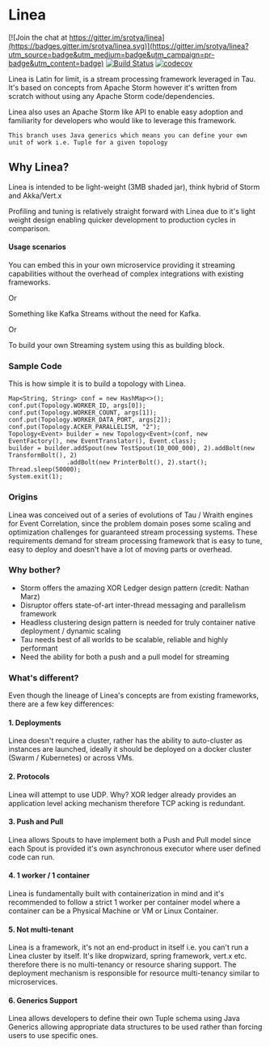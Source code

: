 # Linea

[![Join the chat at https://gitter.im/srotya/linea](https://badges.gitter.im/srotya/linea.svg)](https://gitter.im/srotya/linea?utm_source=badge&utm_medium=badge&utm_campaign=pr-badge&utm_content=badge)
[![Build Status](https://travis-ci.org/srotya/linea.svg?branch=master)](https://travis-ci.org/srotya/linea)
[![codecov](https://codecov.io/gh/srotya/linea/branch/master/graph/badge.svg)](https://codecov.io/gh/srotya/linea)

Linea is Latin for limit, is a stream processing framework leveraged in Tau. It's based on concepts from Apache Storm however it's written from scratch without using any Apache Storm code/dependencies.

Linea also uses an Apache Storm like API to enable easy adoption and familiarity for developers who would like to leverage this framework.

```This branch uses Java generics which means you can define your own unit of work i.e. Tuple for a given topology``` 

## Why Linea?

Linea is intended to be light-weight (3MB shaded jar), think hybrid of Storm and Akka/Vert.x

Profiling and tuning is relatively straight forward with Linea due to it's light weight design enabling quicker development to production cycles in comparison.

#### Usage scenarios

You can embed this in your own microservice providing it streaming capabilities without the overhead of complex integrations with existing frameworks.

Or

Something like Kafka Streams without the need for Kafka.

Or

To build your own Streaming system using this as building block.

### Sample Code

This is how simple it is to build a topology with Linea.

```
Map<String, String> conf = new HashMap<>();
conf.put(Topology.WORKER_ID, args[0]);
conf.put(Topology.WORKER_COUNT, args[1]);
conf.put(Topology.WORKER_DATA_PORT, args[2]);
conf.put(Topology.ACKER_PARALLELISM, "2");
Topology<Event> builder = new Topology<Event>(conf, new EventFactory(), new EventTranslator(), Event.class);
builder = builder.addSpout(new TestSpout(10_000_000), 2).addBolt(new TransformBolt(), 2)
				.addBolt(new PrinterBolt(), 2).start();
Thread.sleep(50000);
System.exit(1);
```

### Origins

Linea was conceived out of a series of evolutions of Tau / Wraith engines for Event Correlation, since the problem domain poses some scaling and optimization challenges for guaranteed stream processing systems. These requirements demand for stream processing framework that is easy to tune, easy to deploy and doesn't have a lot of moving parts or overhead.

### Why bother?
- Storm offers the amazing XOR Ledger design pattern (credit: Nathan Marz)
- Disruptor offers state-of-art inter-thread messaging and parallelism framework
- Headless clustering design pattern is needed for truly container native deployment / dynamic scaling
- Tau needs best of all worlds to be scalable, reliable and highly performant
- Need the ability for both a push and a pull model for streaming

### What's different?
Even though the lineage of Linea's concepts are from existing frameworks, there are a few key differences:

#### 1. Deployments

Linea doesn't require a cluster, rather has the ability to auto-cluster as instances are launched, ideally it should be deployed on a docker cluster (Swarm / Kubernetes) or across VMs.

#### 2. Protocols

Linea will attempt to use UDP. Why? XOR ledger already provides an application level acking mechanism therefore TCP acking is redundant.

#### 3. Push and Pull

Linea allows Spouts to have implement both a Push and Pull model since each Spout is provided it's own asynchronous executor where user defined code can run.

#### 4. 1 worker / 1 container

Linea is fundamentally built with containerization in mind and it's recommended to follow a strict 1 worker per container model where a container can be a Physical Machine or VM or Linux Container.

#### 5. Not multi-tenant

Linea is a framework, it's not an end-product in itself i.e. you can't run a Linea cluster by itself. It's like dropwizard, spring framework, vert.x etc. therefore there is no multi-tenancy or resource sharing support. The deployment mechanism is responsible for resource multi-tenancy similar to microservices.

#### 6. Generics Support

Linea allows developers to define their own Tuple schema using Java Generics allowing appropriate data structures to be used rather than forcing users to use specific ones.
